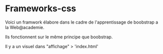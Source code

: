 # Frameworks-css

Voici un framwork élabore dans le cadre de l'apprentissage de boobstrap a la Web@academie.


Ils fonctionnent sur le même principe que boobstrap.



Il y a un visuel dans "affichage" > 'index.html'
